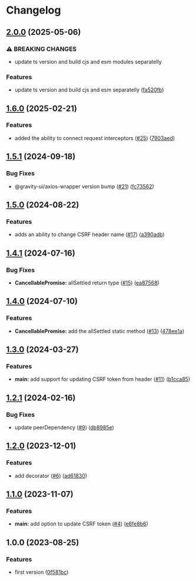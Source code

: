 # Changelog

## [2.0.0](https://github.com/gravity-ui/sdk/compare/v1.6.0...v2.0.0) (2025-05-06)


### ⚠ BREAKING CHANGES

* update ts version and build cjs and esm modules separatelly

### Features

* update ts version and build cjs and esm separatelly ([fa520fb](https://github.com/gravity-ui/sdk/commit/fa520fb0ebc7ef4a2d0921d41d29d974aa009af6))

## [1.6.0](https://github.com/gravity-ui/sdk/compare/v1.5.1...v1.6.0) (2025-02-21)


### Features

* added the ability to connect request interceptors ([#25](https://github.com/gravity-ui/sdk/issues/25)) ([7903aed](https://github.com/gravity-ui/sdk/commit/7903aed1833935f7f02b9139a3257aff7809f41a))

## [1.5.1](https://github.com/gravity-ui/sdk/compare/v1.5.0...v1.5.1) (2024-09-18)


### Bug Fixes

* @gravity-ui/axios-wrapper version bump ([#21](https://github.com/gravity-ui/sdk/issues/21)) ([fc73562](https://github.com/gravity-ui/sdk/commit/fc73562b2e4546a2658b771e4b900ddee73f043d))

## [1.5.0](https://github.com/gravity-ui/sdk/compare/v1.4.1...v1.5.0) (2024-08-22)


### Features

* adds an ability to change CSRF header name ([#17](https://github.com/gravity-ui/sdk/issues/17)) ([a390adb](https://github.com/gravity-ui/sdk/commit/a390adbb6fc59b10b236bb93c83fb340eb7fba6f))

## [1.4.1](https://github.com/gravity-ui/sdk/compare/v1.4.0...v1.4.1) (2024-07-16)


### Bug Fixes

* **CancellablePromise:** allSettled return type ([#15](https://github.com/gravity-ui/sdk/issues/15)) ([ea87568](https://github.com/gravity-ui/sdk/commit/ea875687230a93fb339f62bb4091f1f6009ba4e2))

## [1.4.0](https://github.com/gravity-ui/sdk/compare/v1.3.0...v1.4.0) (2024-07-10)


### Features

* **CancellablePromise:** add the allSettled static method ([#13](https://github.com/gravity-ui/sdk/issues/13)) ([478ee1a](https://github.com/gravity-ui/sdk/commit/478ee1aa68c7919cc78780d4cc1eba90bcfac634))

## [1.3.0](https://github.com/gravity-ui/sdk/compare/v1.2.1...v1.3.0) (2024-03-27)


### Features

* **main:** add support for updating CSRF token from header ([#11](https://github.com/gravity-ui/sdk/issues/11)) ([b1cca85](https://github.com/gravity-ui/sdk/commit/b1cca85f4835268d1a6e514264ba1d8461ee6f19))

## [1.2.1](https://github.com/gravity-ui/sdk/compare/v1.2.0...v1.2.1) (2024-02-16)


### Bug Fixes

* update peerDependency ([#9](https://github.com/gravity-ui/sdk/issues/9)) ([db8985e](https://github.com/gravity-ui/sdk/commit/db8985e20fdd62e98d7e11dd261606bf407c398f))

## [1.2.0](https://github.com/gravity-ui/sdk/compare/v1.1.0...v1.2.0) (2023-12-01)


### Features

* add decorator ([#6](https://github.com/gravity-ui/sdk/issues/6)) ([ad61830](https://github.com/gravity-ui/sdk/commit/ad618309b7eac4d2eb7cbe0c5f9e91d96b897614))

## [1.1.0](https://github.com/gravity-ui/sdk/compare/v1.0.0...v1.1.0) (2023-11-07)


### Features

* **main:** add option to update CSRF token ([#4](https://github.com/gravity-ui/sdk/issues/4)) ([e6fe8b6](https://github.com/gravity-ui/sdk/commit/e6fe8b629de4b57f8bc8f2f643ee4d8d08230b7f))

## 1.0.0 (2023-08-25)


### Features

* first version ([0f581bc](https://github.com/gravity-ui/sdk/commit/0f581bc08e1e1c6ba92731a12cd011c3a548e3b4))
